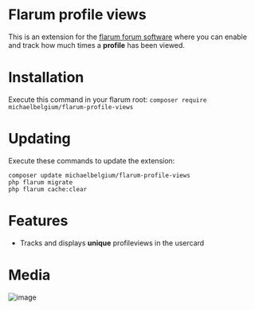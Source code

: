 # Flarum profile views

This is an extension for the [flarum forum software](http://flarum.org) where you can enable and track how much times a **profile** has been viewed.

# Installation

Execute this command in your flarum root: `composer require michaelbelgium/flarum-profile-views`

# Updating
Execute these commands to update the extension:

```
composer update michaelbelgium/flarum-profile-views
php flarum migrate
php flarum cache:clear
```

# Features
* Tracks and displays **unique** profileviews in the usercard

# Media

![image](http://puu.sh/yxd7o.png)
